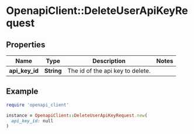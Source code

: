 # OpenapiClient::DeleteUserApiKeyRequest

## Properties

| Name | Type | Description | Notes |
| ---- | ---- | ----------- | ----- |
| **api_key_id** | **String** | The id of the api key to delete. |  |

## Example

```ruby
require 'openapi_client'

instance = OpenapiClient::DeleteUserApiKeyRequest.new(
  api_key_id: null
)
```

